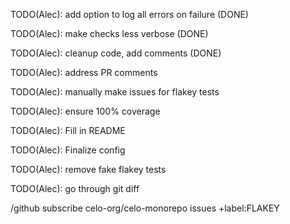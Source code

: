 TODO(Alec): add option to log all errors on failure (DONE)

TODO(Alec): make checks less verbose (DONE)

TODO(Alec): cleanup code, add comments (DONE)

TODO(Alec): address PR comments

TODO(Alec): manually make issues for flakey tests

TODO(Alec): ensure 100% coverage

TODO(Alec): Fill in README

TODO(Alec): Finalize config

TODO(Alec): remove fake flakey tests

TODO(Alec): go through git diff

/github subscribe celo-org/celo-monorepo issues +label:FLAKEY
